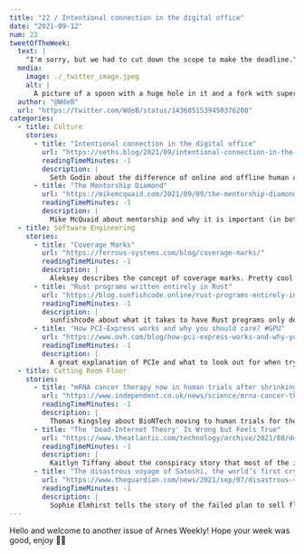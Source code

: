 ```yaml
---
title: "22 / Intentional connection in the digital office"
date: "2021-09-12"
num: 22
tweetOfTheWeek:
  text: |
    "I'm sorry, but we had to cut down the scope to make the deadline."
  media:
    image: ./_twitter_image.jpeg
    alt: |
      A picture of a spoon with a huge hole in it and a fork with super short tines
  author: "@WdeB"
  url: "https://twitter.com/WdeB/status/1436051539450376200"
categories:
  - title: Culture
    stories:
      - title: "Intentional connection in the digital office"
        url: "https://seths.blog/2021/09/intentional-connection-in-the-digital-office/"
        readingTimeMinutes: -1
        description: |
          Seth Godin about the difference of online and offline human connection.
      - title: "The Mentorship Diamond"
        url: "https://mikemcquaid.com/2021/09/09/the-mentorship-diamond/"
        readingTimeMinutes: -1
        description: |
          Mike McQuaid about mentorship and why it is important (in both directions).
  - title: Software Engineering
    stories:
      - title: "Coverage Marks"
        url: "https://ferrous-systems.com/blog/coverage-marks/"
        readingTimeMinutes: -1
        description: |
          Aleksey describes the concept of coverage marks. Pretty cool concept.
      - title: "Rust programs written entirely in Rust"
        url: "https://blog.sunfishcode.online/rust-programs-entirely-in-rust/"
        readingTimeMinutes: -1
        description: |
          sunfishcode about what it takes to have Rust programs only depend on Rust code (not libc and friends).
      - title: "How PCI-Express works and why you should care? #GPU"
        url: "https://www.ovh.com/blog/how-pci-express-works-and-why-you-should-care-gpu/"
        readingTimeMinutes: -1
        description: |
          A great explanation of PCIe and what to look out for when trying to maximise your GPU performance.
  - title: Cutting Room Floor
    stories:
      - title: "mRNA cancer therapy now in human trials after shrinking mouse tumours"
        url: "https://www.independent.co.uk/news/science/mrna-cancer-therapy-human-trials-tumours-b1917739.html"
        readingTimeMinutes: -1
        description: |
          Thomas Kingsley about BioNTech moving to human trials for their mRNA-based cancer therapy!
      - title: "The 'Dead-Internet Theory' Is Wrong but Feels True"
        url: "https://www.theatlantic.com/technology/archive/2021/08/dead-internet-theory-wrong-but-feels-true/619937/"
        readingTimeMinutes: -1
        description: |
          Kaitlyn Tiffany about the conspiracy story that most of the internet today is bots.
      - title: "The disastrous voyage of Satoshi, the world’s first cryptocurrency cruise ship"
        url: "https://www.theguardian.com/news/2021/sep/07/disastrous-voyage-satoshi-cryptocurrency-cruise-ship-seassteading"
        readingTimeMinutes: -1
        description: |
          Sophie Elmhirst tells the story of the failed plan to sell flats on a cruise ship for a tax-free cryptocurrency dream-society.
---
```


Hello and welcome to another issue of Arnes Weekly! Hope your week was good, enjoy ✌🏻
